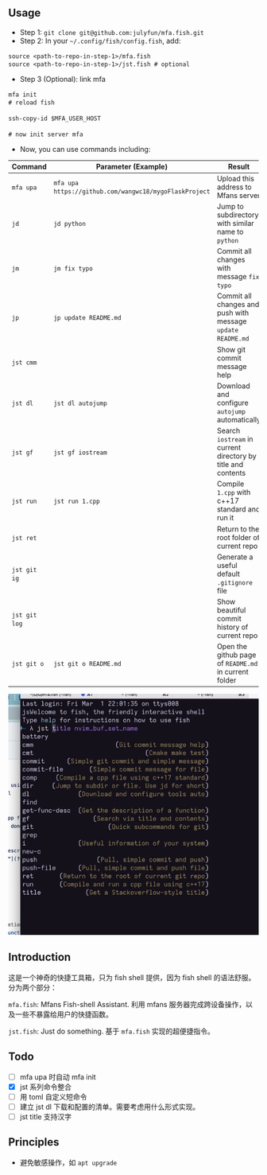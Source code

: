 ## Usage

* Step 1: `git clone git@github.com:julyfun/mfa.fish.git`
* Step 2: In your `~/.config/fish/config.fish`, add:

```
source <path-to-repo-in-step-1>/mfa.fish
source <path-to-repo-in-step-1>/jst.fish # optional
```

* Step 3 (Optional): link mfa

```
mfa init
# reload fish

ssh-copy-id $MFA_USER_HOST

# now init server mfa
```

* Now, you can use commands including:

| Command       | Parameter (Example)                                    | Result                                                       |
| ------------- | ------------------------------------------------------ | ------------------------------------------------------------ |
| `mfa upa`     | `mfa upa https://github.com/wangwc18/mygoFlaskProject` | Upload this address to Mfans server                          |
| `jd`          | `jd python`                                            | Jump to subdirectory with similar name to `python`           |
| `jm`          | `jm fix typo`                                          | Commit all changes with message `fix typo`                   |
| `jp`          | `jp update README.md`                                  | Commit all changes and push with message `update README.md`  |
| `jst cmm`     |                                                        | Show git commit message help                                 |
| `jst dl`      | `jst dl autojump`                                      | Download and configure `autojump` automatically              |
| `jst gf`      | `jst gf iostream`                                      | Search `iostream` in current directory by title and contents |
| `jst run`     | `jst run 1.cpp`                                        | Compile `1.cpp` with c++17 standard and run it               |
| `jst ret`     |                                                        | Return to the root folder of current repo                    |
| `jst git ig`  |                                                        | Generate a useful default `.gitignore` file                  |
| `jst git log` |                                                        | Show beautiful commit history of current repo                |
| `jst git o`   | `jst git o README.md`                                  | Open the github page of `README.md` in current folder        |

![](./example.jpg)

## Introduction

这是一个神奇的快捷工具箱，只为 fish shell 提供，因为 fish shell 的语法舒服。分为两个部分：

`mfa.fish`: Mfans Fish-shell Assistant. 利用 mfans 服务器完成跨设备操作，以及一些不暴露给用户的快捷函数。

`jst.fish`: Just do something. 基于 `mfa.fish` 实现的超便捷指令。

## Todo

- [ ] mfa upa 时自动 mfa init
- [x] jst 系列命令整合
- [ ] 用 toml 自定义短命令
- [ ] 建立 jst dl 下载和配置的清单。需要考虑用什么形式实现。
- [ ] jst title 支持汉字

## Principles

- 避免敏感操作，如 `apt upgrade`

